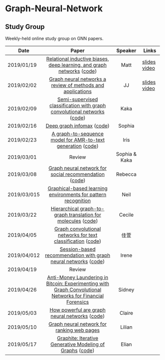 # Graph-Neural-Network

## Study Group

Weekly-held online study group on GNN papers.

| Date       |                                                                             Paper                                                                             | Speaker | Links                                                                                                                                                                                      |
| ---------- | :-----------------------------------------------------------------------------------------------------------------------------------------------------------: | :-----: | ------------------------------------------------------------------------------------------------------------------------------------------------------------------------------------------ |
| 2019/01/19 |      [Relational inductive biases, deep learning, and graph networks](https://arxiv.org/abs/1806.01261) ([code](https://github.com/deepmind/graph_nets))      |  Matt   | [slides](https://docs.google.com/presentation/d/13mYd5J-mVc125688VMsGEO_b-JFgJBKf7fDPQi8XVUw/edit?usp=sharing) [video](https://drive.google.com/open?id=1nEAam02DwEObb_R6gx3QiVwHKBog1PHT) |
| 2019/02/02 |                                [Graph neural networks a review of methods and applications](https://arxiv.org/abs/1812.08434)                                 |   JJ    | [slides](https://drive.google.com/open?id=1s8pBRcRudCZZD3WiWFVzSKL49NZIvLn7) [video](https://drive.google.com/open?id=1ADYdEmppEU6IW74skpjCse08IaikCcBo)                                   |
| 2019/02/09 |          [Semi-supervised classification with graph convolutional networks](https://arxiv.org/abs/1609.02907) ([code](https://github.com/tkipf/gcn))          |  Kaka   |                                                                                                                                                                                            |
| 2019/02/16   |                                [Deep graph infomax](https://arxiv.org/abs/1809.10341) ([code](https://github.com/PetarV-/DGI))                                | Sophia  |                                                                                                                                                                                            |
| 2019/02/23   | [A graph-to-sequence model for AMR-to-text generation](https://arxiv.org/abs/1805.02473) ([code](https://github.com/freesunshine0316/neural-graph-to-seq-mp)) |  Iris   |  |
| 2019/03/01   | Review |  Sophia & Kaka   |  |
| 2019/03/08   |                                      [Graph neural network for social recommendation](https://arxiv.org/abs/1902.07243) ([code](https://github.com/wenqifan03/GraphRec-WWW19))                                       | Rebecca |                                                                                                                                                                                            |
| 2019/03/015   |                [Graphical-based learning environments for pattern recognition](https://link.springer.com/chapter/10.1007/978-3-540-27868-9_4)                 |  Neil   |                                                                                                                                                                                            |
| 2019/03/22   |      [Hierarchical graph-to-graph translation for molecules](https://arxiv.org/pdf/1907.11223.pdf) ([code](https://github.com/wengong-jin/hgraph2graph))      | Cecile  |                                                                                                                                                                                            |
| 2019/04/05   |           [Graph convolutional networks for text classification](https://arxiv.org/abs/1809.05679) ([code](https://github.com/yao8839836/text_gcn))           |  佳萱   |                                                                                                                                                                                            |
| 2019/04/012   |          [Session-based recommendation with graph neural networks](https://arxiv.org/abs/1811.00855) ([code](https://github.com/CRIPAC-DIG/SR-GNN))           |  Irene  |                                                                                                                                                                                            |
| 2019/04/19   | Review |     |  |
| 2019/04/26   |         [Anti-Money Laundering in Bitcoin: Experimenting with Graph Convolutional Networks for Financial Forensics](https://arxiv.org/abs/1908.02591)         | Sidney  |                                                                                                                                                                                            |
| 2019/05/03   |                [How powerful are graph neural networks](https://arxiv.org/abs/1810.00826) ([code](https://github.com/weihua916/powerful-gnns))                | Claire  |                                                                                                                                                                                            |
| 2019/05/10   |                               [Graph neural network for ranking web pages](https://www.researchgate.net/publication/221158677)                                | Lilian  |                                                                                                                                                                                            |
| 2019/05/17   |           [Graphite: Iterative Generative Modeling of Graphs](https://arxiv.org/abs/1803.10459)   ([code](https://github.com/ermongroup/graphite))                     | Elian  |                                                                                                   |
